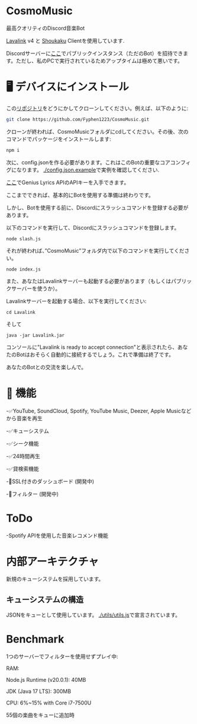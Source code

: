 # CosmoMusic
 
 最高クオリティのDiscord音楽Bot
 
 [Lavalink](https://github.com/lavalink-devs/lavalink) v4 と [Shoukaku](https://github.com/Deivu/Shoukaku) Clientを使用しています.

 Discordサーバーに[ここ](https://discord.com/api/oauth2/authorize?client_id=1132870841886060637&permissions=8&scope=bot%20applications.commands)でパブリックインスタンス（ただのBot）を招待できます。ただし、私のPCで実行されているためアップタイムは極めて悪いです。
 
# 🖥️ デバイスにインストール

 この[リポジトリ](https://github.com/Fyphen1223/CosmoMusic)をどうにかしてクローンしてください。例えば、以下のように: 
 
 ```bash
 git clone https://github.com/Fyphen1223/CosmoMusic.git 
 ```

 クローンが終われば、CosmoMusicフォルダにcdしてください。その後、次のコマンドでパッケージをインストールします:
 
 ```bash
 npm i 
 ```
 次に、config.jsonを作る必要があります。これはこのBotの重要なコアコンフィグになります。
 [./config.json.example](./config.json.example)で実例を確認してください. 

 [ここ](https://genius.com/developers)でGenius Lyrics APIのAPIキーを入手できます。 

 ここまでできれば、基本的にBotを使用する準備は終わりです。

 しかし、Botを使用する前に、Discordにスラッシュコマンドを登録する必要があります。

 以下のコマンドを実行して、Discordにスラッシュコマンドを登録します。
 ```
 node slash.js
 ```

 それが終われば、”CosmoMusic”フォルダ内で以下のコマンドを実行してください。
 
 ```
 node index.js
 ```

また、あなたはLavalinkサーバーも起動する必要があります（もしくはパブリックサーバーを使うか）。

 Lavalinkサーバーを起動する場合、以下を実行してください:

 ```
 cd Lavalink
 ```

 そして

 ```
 java -jar Lavalink.jar
 ```

 コンソールに"Lavalink is ready to accept connection"と表示されたら、あなたのBotはおそらく自動的に接続するでしょう。これで準備は終了です。

 あなたのBotとの交流を楽しんで。
 
# 🧰 機能
 
 -✅YouTube, SoundCloud, Spotify, YouTube Music, Deezer, Apple Musicなどから音楽を再生
 
 -✅キューシステム
 
 -✅シーク機能
 
 -✅24時間再生
 
 -✅貸検索機能
 
 -🔴SSL付きのダッシュボード (開発中)
 
 -🔴フィルター (開発中)

# ToDo
 
 -Spotify APIを使用した音楽レコメンド機能

# 内部アーキテクチャ
 新規のキューシステムを採用しています。

## キューシステムの構造
 
 JSONをキューとして使用しています。 [./utils/utils.js](./utils/utils.js)で宣言されています。

# Benchmark
 
 1つのサーバーでフィルターを使用せずプレイ中:
  
  RAM:
  
   Node.js Runtime (v20.0.1): 40MB
   
   JDK (Java 17 LTS): 300MB
   
   CPU: 6%~15% with Core i7-7500U

   55個の楽曲をキューに追加時

